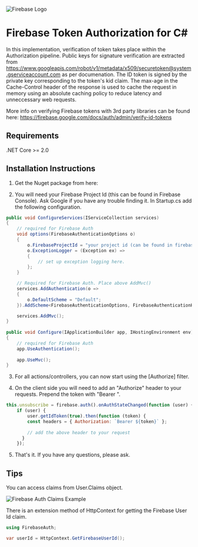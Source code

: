 ![Firebase Logo](https://gregnz.com/images/firebase_logo.png)

# Firebase Token Authorization for C#

In this implementation, verification of token takes place within the Authorization pipeline. Public keys for signature verification are extracted from https://www.googleapis.com/robot/v1/metadata/x509/securetoken@system.gserviceaccount.com as per documenation. The ID token is signed by the private key corresponding to the token's kid claim. The max-age in the Cache-Control header of the response is used to cache the request in memory using an absolute caching policy to reduce latency and unneccessary web requests.

More info on verifying Firebase tokens with 3rd party libraries can be found here:
https://firebase.google.com/docs/auth/admin/verify-id-tokens

## Requirements

.NET Core >= 2.0


## Installation Instructions

1. Get the Nuget package from here: <URL>

2. You will need your Firebase Project Id (this can be found in Firebase Console). Ask Google if you have any trouble finding it. In Startup.cs add the following configuration.  

```csharp
public void ConfigureServices(IServiceCollection services)
{
    // required for Firebase Auth
    void options(FirebaseAuthenticationOptions o)
    {
        o.FirebaseProjectId = "your project id (can be found in firebase console)";
        o.ExceptionLogger = (Exception ex) =>
        {
            // set up exception logging here.
        };
    }

    // Required for Firebase Auth. Place above AddMvc()
    services.AddAuthentication(o =>
    {
        o.DefaultScheme = "Default";
    }).AddScheme<FirebaseAuthenticationOptions, FirebaseAuthenticationHandler>("Default", options);

    services.AddMvc();
}
        
public void Configure(IApplicationBuilder app, IHostingEnvironment env)
{
    // required for Firebase Auth
    app.UseAuthentication();
    
    app.UseMvc();
}
```

3. For all actions/controllers, you can now start using the [Authorize] filter. 

4. On the client side you will need to add an "Authorize" header to your requests. Prepend the token with "Bearer ".

```javascript
this.unsubscribe = firebase.auth().onAuthStateChanged(function (user) {
    if (user) {
        user.getIdToken(true).then(function (token) {
        const headers = { Authorization: `Bearer ${token}` };
          
        // add the above header to your request
      }
    });
```

5. That's it. If you have any questions, please ask.


## Tips

You can access claims from User.Claims object.

![Firebase Auth Claims Example](https://gregnz.com/images/firebase_auth_claims_v2.png)

There is an extension method of HttpContext for getting the Firebase User Id claim. 

```csharp
using FirebaseAuth;

var userId = HttpContext.GetFirebaseUserId();
```
